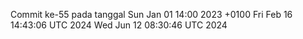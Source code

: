 Commit ke-55 pada tanggal Sun Jan 01 14:00 2023 +0100
Fri Feb 16 14:43:06 UTC 2024
Wed Jun 12 08:30:46 UTC 2024
